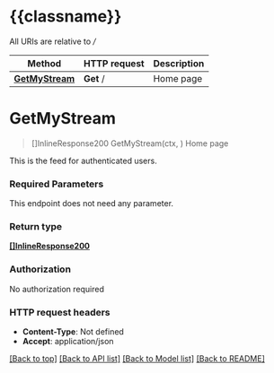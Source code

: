 # {{classname}}

All URIs are relative to */*

Method | HTTP request | Description
------------- | ------------- | -------------
[**GetMyStream**](HomeApi.md#GetMyStream) | **Get** / | Home page

# **GetMyStream**
> []InlineResponse200 GetMyStream(ctx, )
Home page

This is the feed for authenticated users.

### Required Parameters
This endpoint does not need any parameter.

### Return type

[**[]InlineResponse200**](inline_response_200.md)

### Authorization

No authorization required

### HTTP request headers

 - **Content-Type**: Not defined
 - **Accept**: application/json

[[Back to top]](#) [[Back to API list]](../README.md#documentation-for-api-endpoints) [[Back to Model list]](../README.md#documentation-for-models) [[Back to README]](../README.md)

